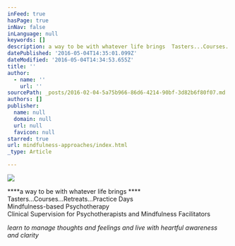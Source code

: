 ```yaml
---
inFeed: true
hasPage: true
inNav: false
inLanguage: null
keywords: []
description: a way to be with whatever life brings  Tasters...Courses...Retreats...Practice Days Mindfulness-based Psychotherapy  Clinical Supervision for Psychotherapists and Mindfulness Facilitators
datePublished: '2016-05-04T14:35:01.099Z'
dateModified: '2016-05-04T14:34:53.655Z'
title: ''
author:
  - name: ''
    url: ''
sourcePath: _posts/2016-02-04-5a75b966-86d6-4214-90bf-3d82b6f80f07.md
authors: []
publisher:
  name: null
  domain: null
  url: null
  favicon: null
starred: true
url: mindfulness-approaches/index.html
_type: Article

---
```

![](https://the-grid-user-content.s3-us-west-2.amazonaws.com/5447b173-302f-4ad8-92a8-d30c09683a73.jpg)

****a way to be with whatever life brings ****  
Tasters...Courses...Retreats...Practice Days  
Mindfulness-based Psychotherapy   
Clinical Supervision for Psychotherapists and Mindfulness Facilitators

_learn to manage thoughts and feelings and live with heartful awareness and clarity_